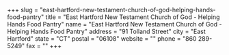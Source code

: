 +++
slug = "east-hartford-new-testament-church-of-god-helping-hands-food-pantry"
title = "East Hartford New Testament Church of God - Helping Hands Food Pantry"
name = "East Hartford New Testament Church of God - Helping Hands Food Pantry"
address = "91 Tolland Street"
city = "East Hartford"
state = "CT"
postal = "06108"
website = ""
phone = "860 289-5249"
fax = ""
+++
